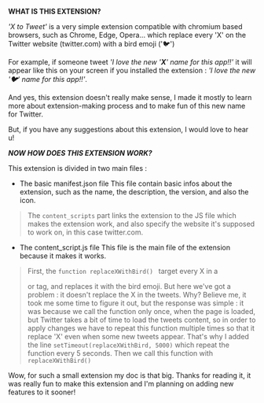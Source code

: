 __WHAT IS THIS EXTENSION?__

*'X to Tweet'* is a very simple extension compatible with chromium based browsers, such as  Chrome, Edge, Opera... which replace every 'X' on the Twitter website (twitter.com) with a bird emoji ('🐦')

For example, if someone tweet *'I love the new '__X__' name for this app!!'* it will appear like this on your screen if you installed the extension : *'I love the new '__🐦__' name for this app!!'*.

And yes, this extension doesn't really make sense, I made it mostly to learn more about extension-making process and to make fun of this new name for Twitter.

But, if you have any suggestions about this extension, I would love to hear u!

__*NOW HOW DOES THIS EXTENSION WORK?*__

This extension is divided in two main files :

* The basic manifest.json file
This file contain basic infos about the extension, such as the name, the description, the version, and also the icon. 
> The `content_scripts` part links the extension to the JS file which makes the extension work, and also specify the website it's supposed to work on, in this case twitter.com.

* The content_script.js file
This file is the main file of the extension because it makes it works.
> First, the `function replaceXWithBird() ` target every X in a <p> or <span> tag, and replaces it with the bird emoji. But here we've got a problem : it doesn't replace the X in the tweets. Why? Believe me, it took me some time to figure it out, but the response was simple : it was because we call the function only once, when the page is loaded, but Twitter takes a bit of time to load the tweets content, so in order to apply changes we have to repeat this function multiple times so that it replace 'X' even when some new tweets appear. That's why I added the line `setTimeout(replaceXWithBird, 5000)` which repeat the function every 5 seconds.
> Then we call this function with `replaceXWithBird()`


Wow, for such a small extension my doc is that big. Thanks for reading it, it was really fun to make this extension and I'm planning on adding new features to it sooner!
